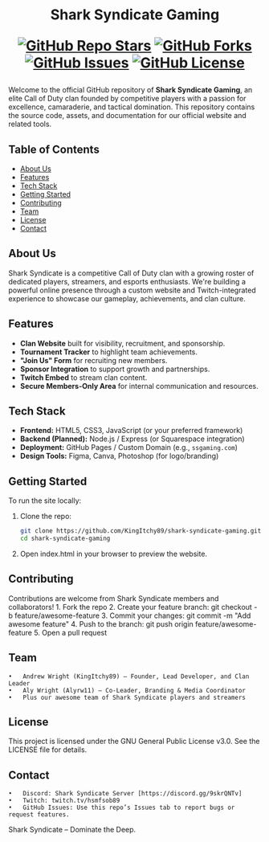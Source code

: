 <div align="center">
<h1 align-"center">Shark Syndicate Gaming</h>

<br>

[![GitHub Repo Stars](https://img.shields.io/github/stars/kingitchy89/shark-syndicate-gaming?style=social)](https://github.com/kingitchy89/shark-syndicate-gaming/stargazers)
[![GitHub Forks](https://img.shields.io/github/forks/kingitchy89/shark-syndicate-gaming?style=social)](https://github.com/kingitchy89/shark-syndicate-gaming/network/members)
[![GitHub Issues](https://img.shields.io/github/issues/kingitchy89/shark-syndicate-gaming)](https://github.com/kingitchy89/shark-syndicate-gaming/issues)
[![GitHub License](https://img.shields.io/github/license/kingitchy89/shark-syndicate-gaming)](https://github.com/kingitchy89/shark-syndicate-gaming/blob/main/LICENSE)

</div>

Welcome to the official GitHub repository of **Shark Syndicate Gaming**, an elite Call of Duty clan founded by competitive players with a passion for excellence, camaraderie, and tactical domination. This repository contains the source code, assets, and documentation for our official website and related tools.

## Table of Contents

- [About Us](#about-us)
- [Features](#features)
- [Tech Stack](#tech-stack)
- [Getting Started](#getting-started)
- [Contributing](#contributing)
- [Team](#team)
- [License](#license)
- [Contact](#contact)

## About Us

Shark Syndicate is a competitive Call of Duty clan with a growing roster of dedicated players, streamers, and esports enthusiasts. We're building a powerful online presence through a custom website and Twitch-integrated experience to showcase our gameplay, achievements, and clan culture.

## Features

- **Clan Website** built for visibility, recruitment, and sponsorship.
- **Tournament Tracker** to highlight team achievements.
- **"Join Us" Form** for recruiting new members.
- **Sponsor Integration** to support growth and partnerships.
- **Twitch Embed** to stream clan content.
- **Secure Members-Only Area** for internal communication and resources.

## Tech Stack

- **Frontend:** HTML5, CSS3, JavaScript (or your preferred framework)
- **Backend (Planned):** Node.js / Express (or Squarespace integration)
- **Deployment:** GitHub Pages / Custom Domain (e.g., `ssgaming.com`)
- **Design Tools:** Figma, Canva, Photoshop (for logo/branding)

## Getting Started

To run the site locally:

1. Clone the repo:
   ```bash
   git clone https://github.com/KingItchy89/shark-syndicate-gaming.git
   cd shark-syndicate-gaming
2.	Open index.html in your browser to preview the website.

## Contributing

Contributions are welcome from Shark Syndicate members and collaborators!
	1.	Fork the repo
	2.	Create your feature branch: git checkout -b feature/awesome-feature
	3.	Commit your changes: git commit -m "Add awesome feature"
	4.	Push to the branch: git push origin feature/awesome-feature
	5.	Open a pull request

## Team
	•	Andrew Wright (KingItchy89) – Founder, Lead Developer, and Clan Leader
	•	Aly Wright (Alyrw11) – Co-Leader, Branding & Media Coordinator
	•	Plus our awesome team of Shark Syndicate players and streamers

## License

This project is licensed under the GNU General Public License v3.0. See the LICENSE file for details.

## Contact
	•	Discord: Shark Syndicate Server [https://discord.gg/9skrQNTv]
	•	Twitch: twitch.tv/hsmfsob89
	•	GitHub Issues: Use this repo’s Issues tab to report bugs or request features.

Shark Syndicate – Dominate the Deep.
